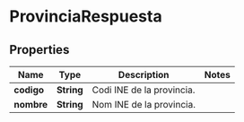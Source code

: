 # ProvinciaRespuesta

## Properties
Name | Type | Description | Notes
------------ | ------------- | ------------- | -------------
**codigo** | **String** | Codi INE de la provincia. | 
**nombre** | **String** | Nom INE de la provincia. | 
